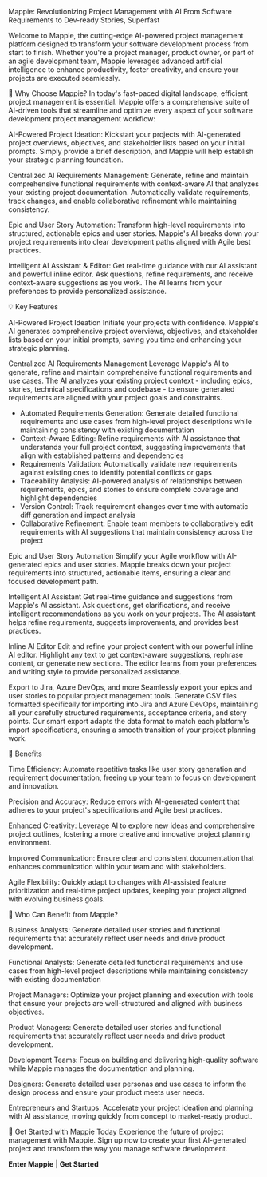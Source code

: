 Mappie: Revolutionizing Project Management with AI
From Software Requirements to Dev-ready Stories, Superfast

Welcome to Mappie, the cutting-edge AI-powered project management platform designed to transform your software development process from start to finish. Whether you're a project manager, product owner, or part of an agile development team, Mappie leverages advanced artificial intelligence to enhance productivity, foster creativity, and ensure your projects are executed seamlessly.

🚀 Why Choose Mappie?
In today's fast-paced digital landscape, efficient project management is essential. Mappie offers a comprehensive suite of AI-driven tools that streamline and optimize every aspect of your software development project management workflow:

AI-Powered Project Ideation: Kickstart your projects with AI-generated project overviews, objectives, and stakeholder lists based on your initial prompts. Simply provide a brief description, and Mappie will help establish your strategic planning foundation.

Centralized AI Requirements Management: Generate, refine and maintain comprehensive functional requirements with context-aware AI that analyzes your existing project documentation. Automatically validate requirements, track changes, and enable collaborative refinement while maintaining consistency.

Epic and User Story Automation: Transform high-level requirements into structured, actionable epics and user stories. Mappie's AI breaks down your project requirements into clear development paths aligned with Agile best practices.

Intelligent AI Assistant & Editor: Get real-time guidance with our AI assistant and powerful inline editor. Ask questions, refine requirements, and receive context-aware suggestions as you work. The AI learns from your preferences to provide personalized assistance.

💡 Key Features

AI-Powered Project Ideation
Initiate your projects with confidence. Mappie's AI generates comprehensive project overviews, objectives, and stakeholder lists based on your initial prompts, saving you time and enhancing your strategic planning.

Centralized AI Requirements Management
Leverage Mappie's AI to generate, refine and maintain comprehensive functional requirements and use cases. The AI analyzes your existing project context - including epics, stories, technical specifications and codebase - to ensure generated requirements are aligned with your project goals and constraints.

- Automated Requirements Generation: Generate detailed functional requirements and use cases from high-level project descriptions while maintaining consistency with existing documentation
- Context-Aware Editing: Refine requirements with AI assistance that understands your full project context, suggesting improvements that align with established patterns and dependencies
- Requirements Validation: Automatically validate new requirements against existing ones to identify potential conflicts or gaps
- Traceability Analysis: AI-powered analysis of relationships between requirements, epics, and stories to ensure complete coverage and highlight dependencies
- Version Control: Track requirement changes over time with automatic diff generation and impact analysis
- Collaborative Refinement: Enable team members to collaboratively edit requirements with AI suggestions that maintain consistency across the project


Epic and User Story Automation
Simplify your Agile workflow with AI-generated epics and user stories. Mappie breaks down your project requirements into structured, actionable items, ensuring a clear and focused development path.

Intelligent AI Assistant
Get real-time guidance and suggestions from Mappie's AI assistant. Ask questions, get clarifications, and receive intelligent recommendations as you work on your projects. The AI assistant helps refine requirements, suggests improvements, and provides best practices.

Inline AI Editor
Edit and refine your project content with our powerful inline AI editor. Highlight any text to get context-aware suggestions, rephrase content, or generate new sections. The editor learns from your preferences and writing style to provide personalized assistance.

Export to Jira, Azure DevOps, and more
Seamlessly export your epics and user stories to popular project management tools. Generate CSV files formatted specifically for importing into Jira and Azure DevOps, maintaining all your carefully structured requirements, acceptance criteria, and story points. Our smart export adapts the data format to match each platform's import specifications, ensuring a smooth transition of your project planning work.

🌟 Benefits

Time Efficiency: Automate repetitive tasks like user story generation and requirement documentation, freeing up your team to focus on development and innovation.

Precision and Accuracy: Reduce errors with AI-generated content that adheres to your project's specifications and Agile best practices.

Enhanced Creativity: Leverage AI to explore new ideas and comprehensive project outlines, fostering a more creative and innovative project planning environment.

Improved Communication: Ensure clear and consistent documentation that enhances communication within your team and with stakeholders.

Agile Flexibility: Quickly adapt to changes with AI-assisted feature prioritization and real-time project updates, keeping your project aligned with evolving business goals.

👥 Who Can Benefit from Mappie?

Business Analysts: Generate detailed user stories and functional requirements that accurately reflect user needs and drive product development.

Functional Analysts: Generate detailed functional requirements and use cases from high-level project descriptions while maintaining consistency with existing documentation

Project Managers: Optimize your project planning and execution with tools that ensure your projects are well-structured and aligned with business objectives.

Product Managers: Generate detailed user stories and functional requirements that accurately reflect user needs and drive product development.

Development Teams: Focus on building and delivering high-quality software while Mappie manages the documentation and planning.

Designers: Generate detailed user personas and use cases to inform the design process and ensure your product meets user needs.

Entrepreneurs and Startups: Accelerate your project ideation and planning with AI assistance, moving quickly from concept to market-ready product.

🔗 Get Started with Mappie Today
Experience the future of project management with Mappie. Sign up now to create your first AI-generated project and transform the way you manage software development.

**Enter Mappie** | **Get Started**